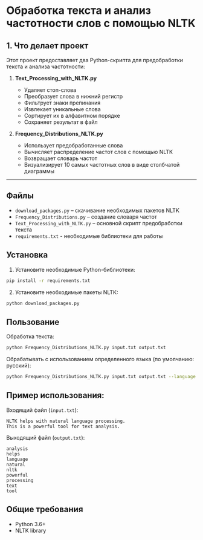 # Обработка текста и анализ частотности слов с помощью NLTK  

## 1. Что делает проект
Этот проект предоставляет два Python-скрипта для предобработки текста и анализа частотности:  

1. **Text_Processing_with_NLTK.py**  
   - Удаляет стоп-слова  
   - Преобразует слова в нижний регистр  
   - Фильтрует знаки препинания  
   - Извлекает уникальные слова  
   - Сортирует их в алфавитном порядке  
   - Сохраняет результат в файл  

2. **Frequency_Distributions_NLTK.py**  
   - Использует предобработанные слова  
   - Вычисляет распределение частот слов с помощью NLTK  
   - Возвращает словарь частот  
   - Визуализирует 10 самых частотных слов в виде столбчатой диаграммы  

---

## Файлы
- `download_packages.py` – скачивание необходимых пакетов NLTK  
- `Frequency_Distributions.py` – создание словаря частот  
- `Text_Processing_with_NLTK.py` – основной скрипт предобработки текста
- `requirements.txt` - необходимые библиотеки для работы 

## Установка
1. Установите необходимые Python-библиотеки:  
```bash
pip install -r requirements.txt
```

2. Установите необходимые пакеты NLTK:
```bash
python download_packages.py
```

## Пользование

Обработка текста:
```bash
python Frequency_Distributions_NLTK.py input.txt output.txt

```

Обрабатывать с использованием определенного языка (по умолчанию: русский):
```bash
python Frequency_Distributions_NLTK.py input.txt output.txt --language english
```

## Пример использования:

Входящий файл (`input.txt`):
```
NLTK helps with natural language processing.
This is a powerful tool for text analysis.
```

Выходящий файл (`output.txt`):
```
analysis
helps
language
natural
nltk
powerful
processing
text
tool
```

## Общие требования

- Python 3.6+
- NLTK library
